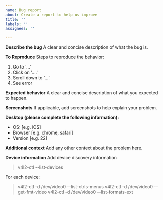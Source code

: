 ```yaml
---
name: Bug report
about: Create a report to help us improve
title: ''
labels: ''
assignees: ''

---
```


**Describe the bug**
A clear and concise description of what the bug is.

**To Reproduce**
Steps to reproduce the behavior:
1. Go to '...'
2. Click on '....'
3. Scroll down to '....'
4. See error

**Expected behavior**
A clear and concise description of what you expected to happen.

**Screenshots**
If applicable, add screenshots to help explain your problem.

**Desktop (please complete the following information):**
 - OS: [e.g. iOS]
 - Browser [e.g. chrome, safari]
 - Version [e.g. 22]

**Additional context**
Add any other context about the problem here.

**Device information**
Add device discovery information

>v4l2-ctl --list-devices

For each device:
>v4l2-ctl -d /dev/video0 --list-ctrls-menus
>v4l2-ctl -d /dev/video0 --get-fmt-video
>v4l2-ctl -d /dev/video0 --list-formats-ext
